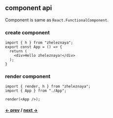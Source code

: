 ## component api

Component is same as `React.FunctionalComponent`.

### create component

```tsx
import { h } from "zheleznaya";
export const App = () => {
  return (
    <div>Hello zheleznaya!</div>
  );
}
```

### render component

```tsx
import { render, h } from "zheleznaya";
import { App } from "./App";

render(<App />);
```

#### [<- prev](#api-references) / [next ->](#zstyl)
